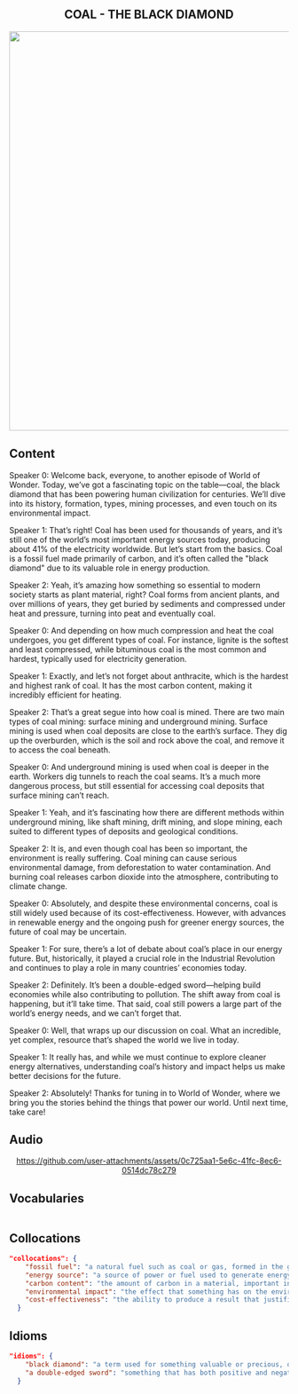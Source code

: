 <h2 align='center'>
COAL - THE BLACK DIAMOND
</h2>

<div align='center'>
<img src='https://www.shyammetalics.com/wp-content/uploads/2025/03/blogimg1903.jpg' width=720px>
</div>

## Content
Speaker 0: Welcome back, everyone, to another episode of World of Wonder. Today, we’ve got a fascinating topic on the table—coal, the black diamond that has been powering human civilization for centuries. We’ll dive into its history, formation, types, mining processes, and even touch on its environmental impact.

Speaker 1: That’s right! Coal has been used for thousands of years, and it’s still one of the world’s most important energy sources today, producing about 41% of the electricity worldwide. But let’s start from the basics. Coal is a fossil fuel made primarily of carbon, and it’s often called the "black diamond" due to its valuable role in energy production.

Speaker 2: Yeah, it’s amazing how something so essential to modern society starts as plant material, right? Coal forms from ancient plants, and over millions of years, they get buried by sediments and compressed under heat and pressure, turning into peat and eventually coal.

Speaker 0: And depending on how much compression and heat the coal undergoes, you get different types of coal. For instance, lignite is the softest and least compressed, while bituminous coal is the most common and hardest, typically used for electricity generation.

Speaker 1: Exactly, and let’s not forget about anthracite, which is the hardest and highest rank of coal. It has the most carbon content, making it incredibly efficient for heating.

Speaker 2: That’s a great segue into how coal is mined. There are two main types of coal mining: surface mining and underground mining. Surface mining is used when coal deposits are close to the earth’s surface. They dig up the overburden, which is the soil and rock above the coal, and remove it to access the coal beneath.

Speaker 0: And underground mining is used when coal is deeper in the earth. Workers dig tunnels to reach the coal seams. It’s a much more dangerous process, but still essential for accessing coal deposits that surface mining can’t reach.

Speaker 1: Yeah, and it’s fascinating how there are different methods within underground mining, like shaft mining, drift mining, and slope mining, each suited to different types of deposits and geological conditions.

Speaker 2: It is, and even though coal has been so important, the environment is really suffering. Coal mining can cause serious environmental damage, from deforestation to water contamination. And burning coal releases carbon dioxide into the atmosphere, contributing to climate change.

Speaker 0: Absolutely, and despite these environmental concerns, coal is still widely used because of its cost-effectiveness. However, with advances in renewable energy and the ongoing push for greener energy sources, the future of coal may be uncertain.

Speaker 1: For sure, there’s a lot of debate about coal’s place in our energy future. But, historically, it played a crucial role in the Industrial Revolution and continues to play a role in many countries’ economies today.

Speaker 2: Definitely. It’s been a double-edged sword—helping build economies while also contributing to pollution. The shift away from coal is happening, but it’ll take time. That said, coal still powers a large part of the world’s energy needs, and we can’t forget that.

Speaker 0: Well, that wraps up our discussion on coal. What an incredible, yet complex, resource that’s shaped the world we live in today.

Speaker 1: It really has, and while we must continue to explore cleaner energy alternatives, understanding coal’s history and impact helps us make better decisions for the future.

Speaker 2: Absolutely! Thanks for tuning in to World of Wonder, where we bring you the stories behind the things that power our world. Until next time, take care!


## Audio


<div align='center'>



https://github.com/user-attachments/assets/0c725aa1-5e6c-41fc-8ec6-0514dc78c279



</div>


## Vocabularies

```json

```

## Collocations

```json
"collocations": {
    "fossil fuel": "a natural fuel such as coal or gas, formed in the geological past from the remains of living organisms",
    "energy source": "a source of power or fuel used to generate energy",
    "carbon content": "the amount of carbon in a material, important in determining its energy efficiency",
    "environmental impact": "the effect that something has on the environment",
    "cost-effectiveness": "the ability to produce a result that justifies the cost of doing so"
  }
```


## Idioms

```json
"idioms": {
    "black diamond": "a term used for something valuable or precious, often referring to coal in this context",
    "a double-edged sword": "something that has both positive and negative consequences"
  }
```
